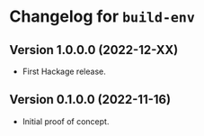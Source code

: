 # Changelog for `build-env`

## Version 1.0.0.0 (2022-12-XX)

- First Hackage release.

## Version 0.1.0.0 (2022-11-16)

- Initial proof of concept.
